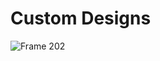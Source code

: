 # Custom Designs
![Frame 202](https://github.com/Shant3012/Design_Backgounds/blob/master/Frame%20202.png)

